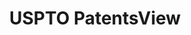 ---
layout: default
bigquery: https://console.cloud.google.com/bigquery?p=patents-public-data&d=patentsview&page=dataset
citation: Attribution should be given to PatentsView for use, distribution, or derivative
  works.
code: https://github.com/CSSIP-AIR/PatentsView-Code-Snippets/
contributors: USPTO
cost: None
description: 'PatentsView includes US patent data including raw data (summaries, applications,
  pregrant applications), disambugations of inventors and assignees, and inventor
  gender estimates.  Also foreign priority data, # of figures and sheets, and government
  interest statements.'
documentation: https://patentsview.org/query/builder-faqs
last_edit: Mon, 04 Apr 2022 19:02:57 GMT
location: https://patentsview.org/
maintained_by: USPTO
record_creation_timestamp: 12/2/2020 17:20:46
schema_fields: '[''citation_id'', ''field_id'', ''text'', ''uuid'', ''disamb_inventor_id_20200630'',
  ''sequence'', ''f102_date'', ''ipc_class'', ''_371_date'', ''category_id'', ''assignee_id'',
  ''subclass'', ''lapse_of_patent'', ''name_first'', ''subcategory_id'', ''classification_data_source'',
  ''county'', ''disamb_inventor_id_20200331'', ''variety'', ''num_sheets'', ''disamb_assignee_id_20200929'',
  ''term_grant'', ''organization_id'', ''country'', ''classification_level'', ''name'',
  ''disamb_assignee_id_20181127'', ''mainclass_id'', ''field_title'', ''applicant_type'',
  ''latin_name'', ''_102_date'', ''rawassignee_id'', ''disclaimer_date'', ''disamb_inventor_id_20171003'',
  ''abstract'', ''ipc_version_indicator'', ''disamb_assignee_id_20190312'', ''disamb_inventor_id_20200929'',
  ''latitude'', ''role'', ''fname'', ''country_transformed'', ''withdrawn'', ''title'',
  ''level_three'', ''category'', ''name_last'', ''gi_statement'', ''disamb_inventor_id_20181127'',
  ''city'', ''rel_id'', ''disamb_inventor_id_20191008'', ''group_id'', ''series_code'',
  ''doctype'', ''dependent'', ''county_fips'', ''disamb_assignee_id_20191008'', ''patent_id'',
  ''state_fips'', ''kind'', ''disamb_inventor_id_20190820'', ''reldocno'', ''doc_type'',
  ''section'', ''rawinventor_id'', ''male_flag'', ''attribution_status'', ''rawlocation_id'',
  ''type'', ''term_disclaimer'', ''disamb_inventor_id_20170307'', ''subsection_id'',
  ''sector_title'', ''rule_47'', ''application_id'', ''contract_award_number'', ''state'',
  ''subgroup_id'', ''designation'', ''disamb_inventor_id_20170808'', ''id'', ''organization'',
  ''term_extension'', ''num_claims'', ''lname'', ''latlong'', ''location_id'', ''exemplary'',
  ''inventor_id'', ''disamb_assignee_id_20200331'', ''group'', ''num'', ''f371_date'',
  ''classification_status'', ''disamb_inventor_id_20171226'', ''subclass_id'', ''num_figures'',
  ''male'', ''subgroup'', ''section_id'', ''level_one'', ''disamb_inventor_id_20180528'',
  ''disamb_assignee_id_20200630'', ''date'', ''status'', ''number'', ''disamb_assignee_id_20190820'',
  ''disamb_assignee_id_20191231'', ''length'', ''longitude'', ''symbol_position'',
  ''relkind'', ''main_group'', ''classification_value'', ''disamb_inventor_id_20191231'',
  ''publication_number'', ''lawyer_id'', ''level_two'', ''filename'', ''action_date'',
  ''disamb_inventor_id_20201229'', ''deceased'', ''disamb_inventor_id_20190312'']'
shortname: patentsview
tags:
- disambiguation
- United States
- gender
terms_of_use: Creative Commons Attribution 4.0 International License.
timeframe: 1963-1999
title: USPTO PatentsView
uuid: cf1780b1-e265-4e49-8d1d-83b9cfe0fd9a
---